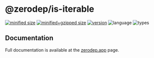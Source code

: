 # @zerodep/is-iterable

[![minified size](https://img.shields.io/bundlephobia/min/@zerodep/is-iterable?style=flat-square&color=blue)](https://bundlephobia.com/package/@zerodep/is-iterable)
[![minified+gzipped size](https://img.shields.io/bundlephobia/minzip/@zerodep/is-iterable?style=flat-square&color=blue)](https://bundlephobia.com/package/@zerodep/is-iterable)
[![version](https://img.shields.io/npm/v/@zerodep/is-iterable?style=flat-square&color=blue)](https://www.npmjs.com/package/@zerodep/is-iterable)
![language](https://img.shields.io/badge/typescript-100%25-blue?style=flat-square)
![types](https://img.shields.io/badge/types-included-blue?style=flat-square)

## Documentation

Full documentation is available at the [zerodep.app](http://zerodep.app/#/is/iterable) page.
